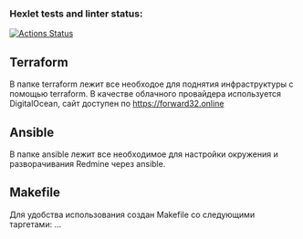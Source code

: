 ### Hexlet tests and linter status:
[![Actions Status](https://github.com/forward32/devops-for-programmers-project-77/actions/workflows/hexlet-check.yml/badge.svg)](https://github.com/forward32/devops-for-programmers-project-77/actions)

## Terraform
В папке terraform лежит все необходое для поднятия инфраструктуры с помощью terraform. В качестве облачного провайдера используется DigitalOcean, сайт доступен по https://forward32.online

## Ansible
В папке ansible лежит все необходимое для настройки окружения и разворачивания Redmine через ansible.

## Makefile
Для удобства использования создан Makefile со следующими таргетами:
...
